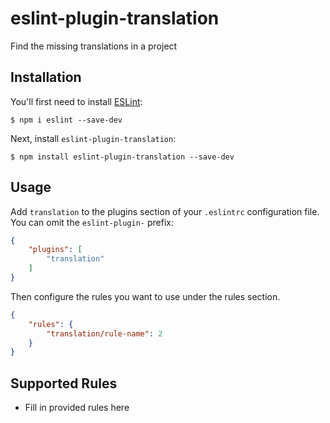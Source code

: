# eslint-plugin-translation

Find the missing translations in a project

## Installation

You'll first need to install [ESLint](http://eslint.org):

```
$ npm i eslint --save-dev
```

Next, install `eslint-plugin-translation`:

```
$ npm install eslint-plugin-translation --save-dev
```


## Usage

Add `translation` to the plugins section of your `.eslintrc` configuration file. You can omit the `eslint-plugin-` prefix:

```json
{
    "plugins": [
        "translation"
    ]
}
```


Then configure the rules you want to use under the rules section.

```json
{
    "rules": {
        "translation/rule-name": 2
    }
}
```

## Supported Rules

* Fill in provided rules here





